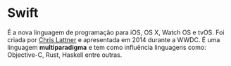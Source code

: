 # Swift
  
É a nova linguagem de programação para iOS, OS X, Watch OS e tvOS. Foi criada por [Chris Lattner](https://en.wikipedia.org/wiki/Chris_Lattner) e apresentada em 2014 durante a WWDC. É uma linguagem **multiparadigma** e tem como influência linguagens como: Objective-C, Rust, Haskell entre outras.
